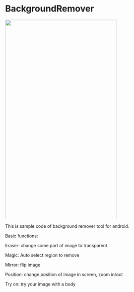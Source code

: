 # BackgroundRemover

<img src="https://github.com/dung8910/BackgroundRemover/blob/master/BackgroundRemover/BackgroundRemover_screenshot1.png" width="360" height="640" />

This is sample code of background remover tool for android.

Basic functions:

Eraser: change some part of image to transparent

Magic: Auto select region to remove

Mirror: flip image

Position: change position of image in screen, zoom in/out

Try on: try your image with a body

